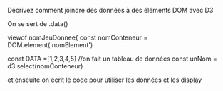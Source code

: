 Décrivez comment joindre des données à des éléments DOM avec D3

On se sert de .data()

viewof nomJeuDonnee{ 
const nomConteneur = DOM.element('nomElement')

const DATA =[1,2,3,4,5] //on fait un tableau de données
const unNom = d3.select(nomConteneur)

et enseuite on écrit le code pour utiliser les données et les display
